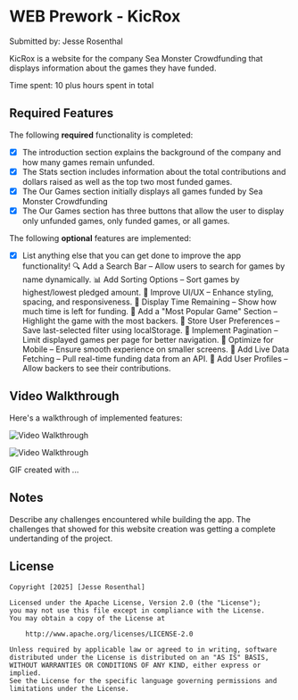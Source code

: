 # WEB Prework - KicRox

Submitted by: Jesse Rosenthal

KicRox is a website for the company Sea Monster Crowdfunding that displays information about the games they have funded.

Time spent: 10 plus hours spent in total

## Required Features

The following **required** functionality is completed:

* [X] The introduction section explains the background of the company and how many games remain unfunded.
* [X] The Stats section includes information about the total contributions and dollars raised as well as the top two most funded games.
* [X] The Our Games section initially displays all games funded by Sea Monster Crowdfunding
* [X] The Our Games section has three buttons that allow the user to display only unfunded games, only funded games, or all games.

The following **optional** features are implemented:

* [X] List anything else that you can get done to improve the app functionality!
🔍 Add a Search Bar – Allow users to search for games by name dynamically.
📊 Add Sorting Options – Sort games by highest/lowest pledged amount.
🎨 Improve UI/UX – Enhance styling, spacing, and responsiveness.
📅 Display Time Remaining – Show how much time is left for funding.
📢 Add a "Most Popular Game" Section – Highlight the game with the most backers.
💾 Store User Preferences – Save last-selected filter using localStorage.
🎯 Implement Pagination – Limit displayed games per page for better navigation.
📱 Optimize for Mobile – Ensure smooth experience on smaller screens.
📡 Add Live Data Fetching – Pull real-time funding data from an API.
👥 Add User Profiles – Allow backers to see their contributions.
## Video Walkthrough

Here's a walkthrough of implemented features:



![Video Walkthrough](screen_shot_and_gif/Web102_Prework_vid.gif)



<img src='https://github.com/Itsurguy2/web102_prework/blob/main/screen_shot_and_gif/Web102%20Prework%20vid.gif' title='Video Walkthrough' width='' alt='Video Walkthrough' />


<!-- Replace this with whatever GIF tool you used! -->
GIF created with ...  
<!-- Recommended tools:
[Kap](https://getkap.co/) for macOS
[ScreenToGif](https://www.screentogif.com/) for Windows
[peek](https://github.com/phw/peek) for Linux. -->

## Notes

Describe any challenges encountered while building the app.
The challenges that showed for this website creation was getting a complete undertanding of the project.

## License

    Copyright [2025] [Jesse Rosenthal]

    Licensed under the Apache License, Version 2.0 (the "License");
    you may not use this file except in compliance with the License.
    You may obtain a copy of the License at

        http://www.apache.org/licenses/LICENSE-2.0

    Unless required by applicable law or agreed to in writing, software
    distributed under the License is distributed on an "AS IS" BASIS,
    WITHOUT WARRANTIES OR CONDITIONS OF ANY KIND, either express or implied.
    See the License for the specific language governing permissions and
    limitations under the License.
